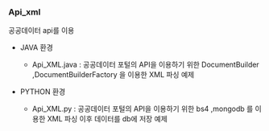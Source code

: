 ### Api_xml

공공데이터 api를 이용

- JAVA 환경
    - Api_XML.java    :   공공데이터 포털의 API을 이용하기 위한 DocumentBuilder ,DocumentBuilderFactory
            을 이용한 XML 파싱 예제

- PYTHON 환경
    - Api_XML.py    :   공공데이터 포털의 API을 이용하기 위한 bs4 ,mongodb
            를 이용한 XML 파싱 이후 데이터를 db에 저장 예제


    
    
